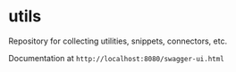 # utils
Repository for collecting utilities, snippets, connectors, etc.

Documentation at `http://localhost:8080/swagger-ui.html`